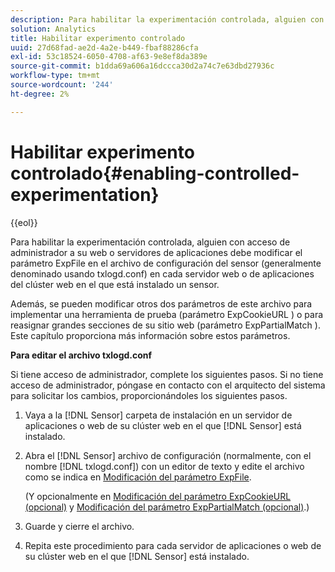 ```yaml
---
description: Para habilitar la experimentación controlada, alguien con acceso de administrador a su web o servidores de aplicaciones debe modificar el parámetro ExpFile en el archivo de configuración del sensor (generalmente denominado usando txlogd.conf) en cada servidor web o de aplicaciones del clúster web en el que está instalado un sensor.
solution: Analytics
title: Habilitar experimento controlado
uuid: 27d68fad-ae2d-4a2e-b449-fbaf88286cfa
exl-id: 53c18524-6050-4708-af63-9e8ef8da389e
source-git-commit: b1dda69a606a16dccca30d2a74c7e63dbd27936c
workflow-type: tm+mt
source-wordcount: '244'
ht-degree: 2%

---
```


# Habilitar experimento controlado{#enabling-controlled-experimentation}

{{eol}}

Para habilitar la experimentación controlada, alguien con acceso de administrador a su web o servidores de aplicaciones debe modificar el parámetro ExpFile en el archivo de configuración del sensor (generalmente denominado usando txlogd.conf) en cada servidor web o de aplicaciones del clúster web en el que está instalado un sensor.

Además, se pueden modificar otros dos parámetros de este archivo para implementar una herramienta de prueba (parámetro ExpCookieURL ) o para reasignar grandes secciones de su sitio web (parámetro ExpPartialMatch ). Este capítulo proporciona más información sobre estos parámetros.

**Para editar el archivo txlogd.conf**

Si tiene acceso de administrador, complete los siguientes pasos. Si no tiene acceso de administrador, póngase en contacto con el arquitecto del sistema para solicitar los cambios, proporcionándoles los siguientes pasos.

1. Vaya a la [!DNL Sensor] carpeta de instalación en un servidor de aplicaciones o web de su clúster web en el que [!DNL Sensor] está instalado.
1. Abra el [!DNL Sensor] archivo de configuración (normalmente, con el nombre [!DNL txlogd.conf]) con un editor de texto y edite el archivo como se indica en [Modificación del parámetro ExpFile](../../../home/c-undst-ctrld-exp/t-en-ctrld-exp/c-mod-expfile-prm.md#concept-25232b386a654870becc789d4f1fcc28).

   (Y opcionalmente en [Modificación del parámetro ExpCookieURL (opcional)](../../../home/c-undst-ctrld-exp/t-en-ctrld-exp/c-mod-expckurl-prm.md#concept-215bf86bab4e4ec0b0cc803ec48a8fcf) y [Modificación del parámetro ExpPartialMatch (opcional)](../../../home/c-undst-ctrld-exp/t-en-ctrld-exp/c-mod-expplmth-prm.md#concept-9c817c4c49b74287b0f70d6a1a37655e).)

1. Guarde y cierre el archivo.
1. Repita este procedimiento para cada servidor de aplicaciones o web de su clúster web en el que [!DNL Sensor] está instalado.
